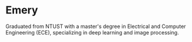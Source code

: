 # Emery
 Graduated from NTUST with a master's degree in Electrical and Computer Engineering (ECE), specializing in deep learning and image processing.
